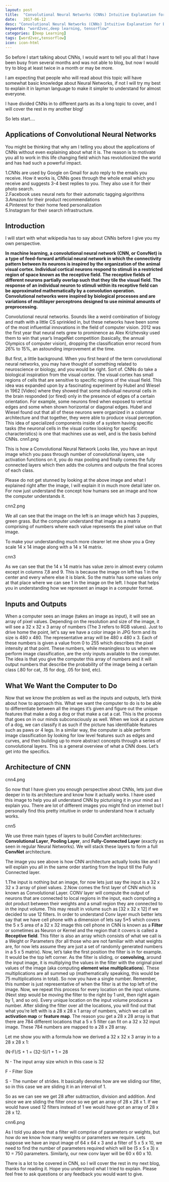 ```yaml
---
layout: post
title:  "Convolutional Neural Networks (CNNs) Intuitive Explanation for Beginners"
date:   2017-06-12
desc: "Convolutional Neural Networks (CNNs) Intuitive Explanation for Beginners"
keywords: "word2vec,deep learning, tensorflow"
categories: [Deep Learning]
tags: [word2vec,tensorflow]
icon: icon-html
---
```



So before I start talking about CNNs, I would want to tell you all that I have been busy from several months and was not able to blog, but now I would try to blog at least twice in a month or may be more.

I am expecting that people who will read about this topic will have somewhat basic knowledge about Neural Networks, if not I will try my best to explain it in layman language to make it simpler to understand for almost everyone.

I have divided CNNs in to different parts as its a long topic to cover, and I will cover the rest in my another blog!

So lets start....

## **Applications of Convolutional Neural Networks**

You might be thinking that why am I telling you about the applications of CNNs without even explaining about what it is. The reason is to motivate you all to work in this life changing field which has revolutionized the world and has had such a powerful impact.


1.CNNs are used by Google on Gmail for auto reply to the emails you receive. How it works is, CNNs goes through the whole email which you receive and suggests 3-4 best replies to you. They also use it for their photo search.<br/>
2.Facebook uses neural nets for their automatic tagging algorithms<br/>
3.Amazon for their product recommendations<br/>
4.Pinterest for their home feed personalization<br/>
5.Instagram for their search infrastructure.

## **Introduction**

I will start with what wikipedia has to say about CNNs before I give you my own perspective.

**In machine learning, a convolutional neural network (CNN, or ConvNet) is a type of feed-forward artificial neural network in which the connectivity pattern between its neurons is inspired by the organization of the animal visual cortex. Individual cortical neurons respond to stimuli in a restricted region of space known as the receptive field. The receptive fields of different neurons partially overlap such that they tile the visual field. The response of an individual neuron to stimuli within its receptive field can be approximated mathematically by a convolution operation. Convolutional networks were inspired by biological processes and are variations of multilayer perceptrons designed to use minimal amounts of preprocessing.**


Convolutional neural networks. Sounds like a weird combination of biology and math with a little CS sprinkled in, but these networks have been some of the most influential innovations in the field of computer vision. 2012 was the first year that neural nets grew to prominence as Alex Krizhevsky used them to win that year’s ImageNet competition (basically, the annual Olympics of computer vision), dropping the classification error record from 26% to 15%, an astounding improvement at the time.

But first, a little background. When you first heard of the term convolutional neural networks, you may have thought of something related to neuroscience or biology, and you would be right. Sort of. CNNs do take a biological inspiration from the visual cortex. The visual cortex has small regions of cells that are sensitive to specific regions of the visual field. This idea was expanded upon by a fascinating experiment by Hubel and Wiesel in 1962 [Video] where they showed that some individual neuronal cells in the brain responded (or fired) only in the presence of edges of a certain orientation. For example, some neurons fired when exposed to vertical edges and some when shown horizontal or diagonal edges. Hubel and Wiesel found out that all of these neurons were organized in a columnar architecture and that together, they were able to produce visual perception. This idea of specialized components inside of a system having specific tasks (the neuronal cells in the visual cortex looking for specific characteristics) is one that machines use as well, and is the basis behind CNNs.
cnn1.png

This is how a Convolutional Neural Network Looks like, you have an input image which you pass through number of convolutional layers, use activation functions on it, you do max pooling and finally comes the fully connected layers which then adds the columns and outputs the final scores of each class.

Please do not get stunned by looking at the above image and what I explained right after the image, I will explain it in much more detail later on. For now just understand the concept how humans see an image and how the computer understands it.

cnn2.png

We all can see that the image on the left is an image which has 3 puppies, green grass. But the computer understand that image as a matrix comprising of numbers where each value represents the pixel value on that image.

To make your understanding much more clearer let me show you a Grey scale 14 x 14 image along with a 14 x 14 matrix.

cnn3

As we can see that the 14 x 14 matrix has value zero in almost every column except in columns 7,8 and 9. This is because the image on left has 1 in the center and every where else it is blank. So the matrix has some values only at that place where we can see 1 in the image on the left. I hope that helps you in understanding how we represent an image in a computer format.

## **Inputs and Outputs**

When a computer sees an image (takes an image as input), it will see an array of pixel values. Depending on the resolution and size of the image, it will see a 32 x 32 x 3 array of numbers (The 3 refers to RGB values). Just to drive home the point, let's say we have a color image in JPG form and its size is 480 x 480. The representative array will be 480 x 480 x 3. Each of these numbers is given a value from 0 to 255 which describes the pixel intensity at that point. These numbers, while meaningless to us when we perform image classification, are the only inputs available to the computer.  The idea is that you give the computer this array of numbers and it will output numbers that describe the probability of the image being a certain class (.80 for cat, .15 for dog, .05 for bird, etc).

## **What We Want the Computer to Do**

Now that we know the problem as well as the inputs and outputs, let’s think about how to approach this. What we want the computer to do is to be able to differentiate between all the images it’s given and figure out the unique features that make a dog a dog or that make a cat a cat. This is the process that goes on in our minds subconsciously as well. When we look at a picture of a dog, we can classify it as such if the picture has identifiable features such as paws or 4 legs. In a similar way, the computer is able perform image classification by looking for low level features such as edges and curves, and then building up to more abstract concepts through a series of convolutional layers. This is a general overview of what a CNN does. Let’s get into the specifics.

## **Architecture of CNN**

cnn4.png

So now that I have given you enough perspective about CNNs, lets just dive deeper in to its architecture and know how it actually works. I have used this image to help you all understand CNN by picturising it in your mind as I explain you. There are lot of different images you might find on internet but I personally find this pretty intuitive in order to understand how it actually works.

cnn5

We use three main types of layers to build ConvNet architectures: **Convolutional Layer**, **Pooling Layer**, and **Fully-Connected Layer** (exactly as seen in regular Neural Networks). We will stack these layers to form a full **ConvNet** architecture.

The image you see above is how CNN architecture actually looks like and I will explain you all in the same order starting from the Input till the Fully Connected layer.

1.The input is nothing but an image, for now lets just say the input is a 32 x 32 x 3 array of pixel values.
2.Now comes the first layer of CNN which is known as Convolutional Layer. CONV layer will compute the output of neurons that are connected to local regions in the input, each computing a dot product between their weights and a small region they are connected to in the input volume. This may result in volume such as [32 x 32 x 12] if we decided to use 12 filters. In order to understand Conv layer much better lets say that we have cell phone with a dimension of lets say 5*5 which covers the 5 x 5 area of a 32 x 32 image this cell phone in CNN is known as a **Filter** or sometimes as Neuron or Kernel and the region that it covers is called a **Receptive field**. This filter is also an array which consists of what we call is a Weight or Parameters (for all those who are not familiar with what weights are, for now lets assume they are just a set of randomly generated numbers in a 5 x 5 matrix). Now, let’s take the first position the filter is in for example.  It would be the top left corner. As the filter is sliding, or **convolving**, around the input image, it is multiplying the values in the filter with the original pixel values of the image (aka computing **element wise multiplications**). These multiplications are all summed up (mathematically speaking, this would be 75 multiplications in total). So now you have a single number. Remember, this number is just representative of when the filter is at the top left of the image. Now, we repeat this process for every location on the input volume. (Next step would be moving the filter to the right by 1 unit, then right again by 1, and so on). Every unique location on the input volume produces a number. After sliding the filter over all the locations, you will find out that what you’re left with is a 28 x 28 x 1 array of numbers, which we call an **activation map** or **feature map**. The reason you get a 28 x 28 array is that there are 784 different locations that a 5 x 5 filter can fit on a 32 x 32 input image. These 784 numbers are mapped to a 28 x 28 array.

Let me show you with a formula how we derived a 32 x 32 x 3 array in to a 28 x 28 x 1:

(N-F)/S + 1 = (32-5)/1 + 1 = 28

N - The input array size which in this case is 32

F - Filter Size

S - The number of strides. It basically denotes how are we sliding our filter, so in this case we are sliding it in an interval of 1.

So as we can see we get 28 after subtraction, division and addition. And since we are sliding the filter once so we get an array of 28 x 28 x 1. If we would have used 12 filters instead of 1 we would have got an array of 28 x 28 x 12.

cnn6.png

As I told you above that a filter will comprise of parameters or weights, but how do we know how many weights or parameters we require. Lets suppose we have an input image of 64 x 64 x 3 and a filter of 5 x 5 x 10, we need to find the number of parameters required which will be (5 x 5 x 3) x 10 = 750 parameters. Similarly, our new conv layer will be 60 x 60 x 10.

There is a lot to be covered in CNN, so I will cover the rest in my next blog, thanks for reading it. Hope you understood what I tried to explain. Please feel free to ask questions or any feedback you would want to give.


